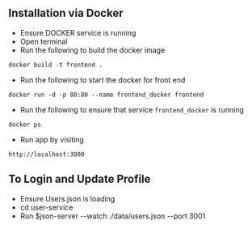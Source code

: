 ## Installation via Docker
- Ensure DOCKER service is running
- Open terminal
- Run the following to build the docker image
```
docker build -t frontend .
```
- Run the following to start the docker for front end
``` 
docker run -d -p 80:80 --name frontend_docker frontend
```
- Run the following to ensure that service ```frontend_docker``` is running
```
docker ps
``` 
- Run app by visiting 
```
http://localhost:3000
```

## To Login and Update Profile
- Ensure Users.json is loading
- cd user-service
- Run $json-server --watch ./data/users.json --port 3001
